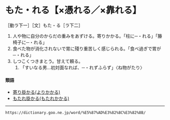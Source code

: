 # もた・れる【×憑れる／×靠れる】

［動ラ下一］［文］もた・る［ラ下二］
1.  人や物に自分のからだの重みをあずける。寄りかかる。「柱に─・れる」「籐椅子に─・れる」
2.  食べた物が消化されないで胃に殘り重苦しく感じられる。「食べ過ぎで胃が─・れる」
3.  しつこくつきまとう。甘えて頼る。    
    1.  「すいなる男…初対面なれば、─・れずふらず」〈ね物がたり〉
        

#### 類語

-   [寄り掛かる(よりかかる)](https://dictionary.goo.ne.jp/word/%E5%AF%84%E6%8E%9B%E3%82%8B/#jn-228507)
-   [もたれ掛かる(もたれかかる)](https://dictionary.goo.ne.jp/word/%E5%87%AD%E3%82%8C%E6%8E%9B%E3%82%8B/#jn-219233)

---
`https://dictionary.goo.ne.jp/word/%E5%87%AD%E3%82%8C%E3%82%8B/`